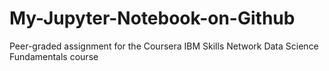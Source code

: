 # My-Jupyter-Notebook-on-Github
Peer-graded assignment for the Coursera IBM Skills Network Data Science Fundamentals course
